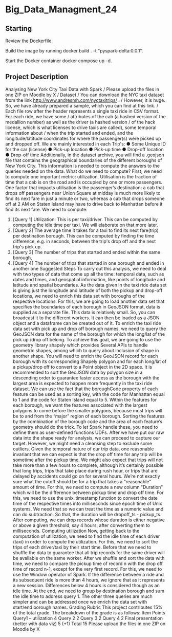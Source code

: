 # Big_Data_Managment_24

## Starting 

Review the Dockerfile.

Build the image by running docker build . -t "pyspark-delta:0.0.1".

Start the Docker container docker compose up -d.



## Project Description
Analysing New York City Taxi Data with Spark /
Please upload the files in one ZIP on Moodle by X / 
Dataset / 
You can download the NYC taxi dataset from the link http://www.andresmh.com/nyctaxitrips/ . /
However, it is huge. So, we have already prepared a sample, which you can find at this link. /
Each file row after the header represents a single taxi ride in CSV format. For each ride, we have some / 
attributes of the cab (a hashed version of the medallion number) as well as the driver (a hashed version /
of the hack license, which is what licenses to drive taxis are called), some temporal information about /
when the trip started and ended, and the longitude/latitude coordinates for where the passenger(s)
were picked up and dropped off.
We are mainly interested in each Trip's:
● Some Unique ID for the car (license)
● Pick-up location
● Pick-up time
● Drop-off location
● Drop-off time
Additionally, in the dataset archive, you will find a .geojson file that contains the geographical boundaries
of the different boroughs of New York City. This information is needed to compute the answers to the
queries needed on the data.
What do we need to compute?
First, we need to compute one important metric: utilization. Utilisation is the fraction of time that a cab
is on the road and is occupied by one or more passengers. One factor that impacts utilisation is the
passenger’s destination: a cab that drops off passengers near Union Square at midday is much more
likely to find its next fare in just a minute or two, whereas a cab that drops someone off at 2 AM on Staten
Island may have to drive back to Manhattan before it find its next fare.
We need to compute:
1. [Query 1] Utilization: This is per taxi/driver. This can be computed by computing the idle
time per taxi. We will elaborate on that more later.
2. [Query 2] The average time it takes for a taxi to find its next fare(trip) per destination
borough. This can be computed by finding the time difference, e.g. in seconds, between
the trip's drop off and the next trip's pick up.
3. [Query 3] The number of trips that started and ended within the same borough,
4. [Query 4] The number of trips that started in one borough and ended in another one
Suggested Steps
To carry out this analysis, we need to deal with two types of data that come up all the time: temporal
data, such as dates and times, and geospatial information, like points of longitude and latitude and
spatial boundaries.
As the data given in the taxi ride data set is giving just the longitude and latitude of both the pickup and
drop-off locations, we need to enrich this data set with boroughs of the respective locations. For this, we
are going to load another data set that specifies the boundaries of each borough in GeoJSON format,
data is supplied as a separate file. This data is relatively small. So, you can broadcast it to the different
workers. It can then be loaded as a JSON object and a dataframe can be created out of it.
To enrich the taxi ride data set with pick up and drop off borough names, we need to query the GeoJSON
data for the name of the borough for which the long/lat of the pick up /drop off belong. To achieve this
goal, we are going to use the geometry library shapely which provides Several APIs to handle geometric
shapes, among which to query about inclusion of shape in another shape.
You will need to enrich the GeoJSON record for each borough with its corresponding Shapely polygon
and for each long/lat of a pickup/drop off to convert to a Point object in the 2D space. It is
recommended to sort the GeoJSON data by polygon size in a descending order to guarantee faster
access as the borough with the largest area is expected to happen more frequently in the taxi ride
dataset. We can use the fact that the boroughCode property of each feature can be used as a sorting key,
with the code for Manhattan equal to 1 and the code for Staten Island equal to 5. Within the features for
each borough, we want the features associated with the largest polygons to come before the smaller
polygons, because most trips will be to and from the “major” region of each borough. Sorting the
features by the combination of the borough code and the area of each feature’s geometry should do the
trick.
To let Spark handle these, you need to define them as user-defined functions UDFs.
After we have put our raw data into the shape ready for analysis, we can proceed to capture our target.
However, we might need a cleansing step to exclude some outliers. Given the temporal nature of our trip
data, one reasonable invariant that we can expect is that the drop off time for any trip will be sometime
after the pickup time. We might also expect that trips will not take more than a few hours to complete,
although it’s certainly possible that long trips, trips that take place during rush hour, or trips that are
delayed by accidents could go on for several hours. We’re not exactly sure what the cutoff should be for
a trip that takes a “reasonable” amount of time. For this, we need to compute a new column "Duration"
which will be the difference between pickup time and drop off time. For this, we need to use the
unix_timestamp function to convert the date time of the respective times into milliseconds since epoch
time of Unix systems. We need that so we can treat the time as a numeric value and can do subtraction.
So that, the duration will be dropoff_ts - pickup_ts. After computing, we can drop records whose
duration is either negative or above a given threshold, say 4 hours, after converting them to
milliseconds.
Computing utilization
Now, getting back to the computation of utilization, we need to find the idle time of each driver (taxi) in
order to compute the utilization. For this, we need to sort the trips of each driver/taxi by their start time.
Before that we need to shuffle the data to guarantee that all trip records for the same driver will be
available on the same worker. After we shuffle and sort the data with time, we need to compare the
pickup time of record n with the drop off time of record n-1, except for the very first record. For this, we
need to use the Window operator of Spark. If the difference between a ride and its subsequent ride is
more than 4 hours, we ignore that as it represents a new session. Differences below 4 hours is
considered though as an idle time. At the end, we need to group by destination borough and sum the
idle time to address query 1.
The other three queries are much simpler and can be addressed once we enrich the data set with
start/end borough names.
Grading Rubric
This project contributes 15% of the total grade. The breakdown of the grade is as follows:
Item Points
Query1 – utilization 4
Query 2 2
Query 3 2
Query 4 2
Final presentation (better with data viz) 5 (+1)
Total 15
Please upload the files in one ZIP on Moodle by X
